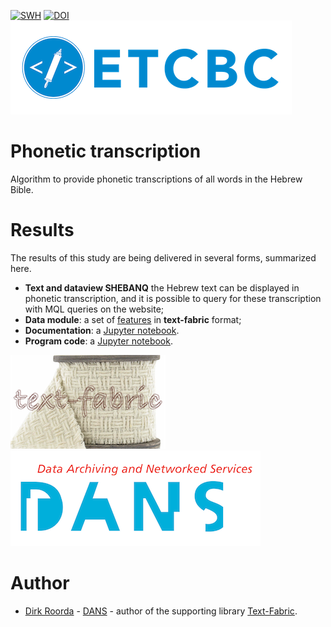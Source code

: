 [![SWH](https://archive.softwareheritage.org/badge/origin/https://github.com/ETCBC/phono/)](https://archive.softwareheritage.org/browse/origin/https://github.com/ETCBC/phono/)
[![DOI](https://zenodo.org/badge/104842823.svg)](https://zenodo.org/badge/latestdoi/104842823)
[![etcbc](programs/images/etcbc.png)](http://www.etcbc.nl)

# Phonetic transcription
Algorithm to provide phonetic transcriptions of all words in the Hebrew Bible.

# Results

The results of this study are being delivered in several forms, summarized here.

* **Text and dataview SHEBANQ**
  the Hebrew text can be displayed in phonetic transcription, and it is possible
  to query for these transcription with MQL queries on the website;
* **Data module**: a set of 
  [features](https://github.com/ETCBC/phono/tree/master/tf)
  in **text-fabric** format;
* **Documentation**: a
  [Jupyter notebook](https://nbviewer.jupyter.org/github/etcbc/phono/blob/master/programs/phono.ipynb).
* **Program code**: a
  [Jupyter notebook](https://github.com/ETCBC/phono/tree/master/programs).

![tf](programs/tf-small.png)
[![dans](programs/images/dans.png)](https://www.dans.knaw.nl)

# Author
* [Dirk Roorda](mailto:dirk.roorda@dans.knaw.nl) -
  [DANS](https://dans.knaw.nl/en/front-page?set_language=en) -
  author of the supporting library
  [Text-Fabric](https://github.com/Dans-labs/text-fabric).

